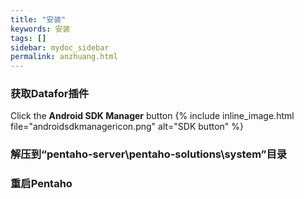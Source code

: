 ```yaml
---
title: "安装"
keywords: 安装
tags: []
sidebar: mydoc_sidebar
permalink: anzhuang.html
---
```


### 获取Datafor插件
Click the **Android SDK Manager** button {% include inline_image.html
file="androidsdkmanagericon.png" alt="SDK button" %}

### 解压到“pentaho-server\pentaho-solutions\system”目录

### 重启Pentaho
